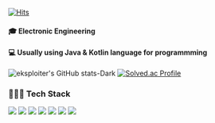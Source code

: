 <!--## 👋🏻 Welcome my github profile ! 
- 🧑🏻‍🏫   Department of EE (Electronic Engineering)
- :iphone:  Android Mobile App Developer 
&hide_border=true🥉🥈-->
[![Hits](https://hits.seeyoufarm.com/api/count/incr/badge.svg?url=https%3A%2F%2Fgithub.com%2Feksploiter&count_bg=%2379C83D&title_bg=%23555555&icon=&icon_color=%23E7E7E7&title=hits&edge_flat=false)](https://hits.seeyoufarm.com)
<br>

#### 🎓 Electronic Engineering
#### 💻 Usually using Java & Kotlin language for programmming

![eksploiter's GitHub stats-Dark](https://github-readme-stats.vercel.app/api?username=eksploiter&show_icons=true&theme=dark&bg_color=0d1117)
[![Solved.ac Profile](http://mazassumnida.wtf/api/v2/generate_badge?boj=minsu_510)](https://solved.ac/minsu_510/)

### 🧑🏻‍💻 Tech Stack 
<div align="left">
    <img src="https://img.shields.io/badge/Java-007396?style=flat-square&logo=OpenJDK&logoColor=white"/>
    <img src="https://img.shields.io/badge/Kotlin-7F52FF?style=flat-square&logo=Kotlin&logoColor=white"/>
    <img src="https://img.shields.io/badge/Android-34A853?style=flat-square&logo=Android&logoColor=white"/>
    <img src="https://img.shields.io/badge/Spring-6DB33F?style=flat-square&logo=Spring&logoColor=white"/>
    <img src="https://img.shields.io/badge/MySQL-4479A1?style=flat-square&logo=MySQL&logoColor=white"/>
    <img src="https://img.shields.io/badge/React-61DAFB?style=flat-square&logo=React&logoColor=black"/>
    <img src="https://img.shields.io/badge/Git-F05032?style=flat-square&logo=Git&logoColor=white"/>
</div>

<!--![Top Langs](https://github-readme-stats.vercel.app/api/top-langs/?username=eksploiter&layout=compact&title_color=ffffff&bg_color=0d1117&hide_border=true)-->

 <!--### 💡 Experience

- 2023.09.01 - 12.23 : 캡스톤 디자인 경진대회 / 건너가유 (스마트 횡단보도 시스템) 🥉
- 2024.03.04 - 06.14 : 캡스톤 디자인 경진대회 / 하이루 (하루 2L 루틴) 🥈
- 2024.06.17 - 07.17 : James Dyson Award / HiRou
- 2024.07.13 - 08.04 : ‎Gemini AI Hackathon with Google / Tag Doctor
- 2024.10.04 - 10.06 : DIVE 2024 Hackathon / Track2 - 바다 환경 지킴이 사업 (해초롬)-->

<!--### :octocat: My GitHub Stats-->
<!--
![Top Langs](https://github-readme-stats.vercel.app/api/top-langs/?username=thanx-To-Dev-Minsoo&layout=compact&title_color=ffffff&bg_color=0d1117&hide_border=true)
<img src="https://img.shields.io/badge/Firebase-DD2C00?style=flat-square&logo=Firebase&logoColor=white"/>
<img src="https://img.shields.io/badge/MaterialDesign-757575?style=flat-square&logo=MaterialDesign&logoColor=white"/>
<img src="https://img.shields.io/badge/Figma-F24E1E?style=flat-square&logo=Figma&logoColor=white"/>
<img src="https://img.shields.io/badge/npm-CB3837?style=flat-square&logo=npm&logoColor=white"/>
<img src="https://img.shields.io/badge/SQLite-003B57?style=flat-square&logo=SQLite&logoColor=white"/>
<img src="https://img.shields.io/badge/AndroidStudio-3DDC84?style=flat-square&logo=AndroidStudio&logoColor=white"/>
<img src="https://img.shields.io/badge/Gradle-02303A?style=flat-square&logo=Gradle&logoColor=white"/>
<img src="https://img.shields.io/badge/JetpackCompose-4285F4?style=flat-square&logo=JetpackCompose&logoColor=white"/>

<div align="left">
    <img src="https://img.shields.io/badge/Spring-6DB33F?style=flat-square&logo=Spring&logoColor=white"/>
    <img src="https://img.shields.io/badge/MySQL-4479A1?style=flat-square&logo=MySQL&logoColor=white"/>
    <img src="https://img.shields.io/badge/HTML-E34F26?style=flat-square&logo=html5&logoColor=white"/>
    <img src="https://img.shields.io/badge/CSS-1572B6?style=flat-square&logo=css3&logoColor=white"/>
    <img src="https://img.shields.io/badge/React-61DAFB?style=flat-square&logo=React&logoColor=black"/>
    <img src="https://img.shields.io/badge/WebStorm-000000?style=flat-square&logo=WebStorm&logoColor=white"/>
</div>
- 2023.09.01 - 12.23 : Capstone Design for the 2nd semester of the 3rd grade / Smart crosswalk system
- 2024.03.04 - 06.14 : Capstone Design for the 1nd semester of the 4rd grade / Hydration intake routine (Hirou)
-->
